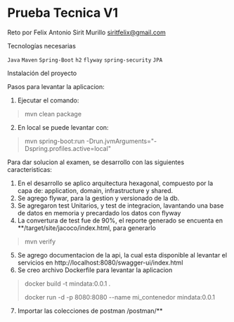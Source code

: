# Prueba Tecnica V1

Reto por Felix Antonio Sirit Murillo siritfelix@gmail.com

Tecnologías necesarias

`Java` `Maven` `Spring-Boot` `h2` `flyway` `spring-security` `JPA`

Instalación del proyecto

Pasos para levantar la aplicacion:

1) Ejecutar el comando: 
> mvn clean package
2) En local se puede levantar con: 
>mvn spring-boot:run -Drun.jvmArguments="-Dspring.profiles.active=local"

Para dar solucion al examen, se desarrollo con las siguientes caracteristicas:
1) En el desarrollo se aplico arquitectura hexagonal, compuesto por la capa de: application, domain, infrastructure y shared.
2) Se agrego flywar, para la gestion y versionado de la db.
3) Se agregaron test Unitarios, y test de integracion, lavantando una base de datos en memoria y precardado los datos con flyway
4) La convertura de test fue de 90%, el reporte generado se encuenta en **/target/site/jacoco/index.html, para generarlo
> mvn verify
5) Se agrego documentacion de la api, la cual esta disponible al levantar el servicios en http://localhost:8080/swagger-ui/index.html
6) Se creo archivo Dockerfile para levantar la aplicacion
> docker build -t mindata:0.0.1 .
>
> docker run -d -p 8080:8080 --name mi_contenedor mindata:0.0.1
7) Importar las colecciones de postman /postman/**

